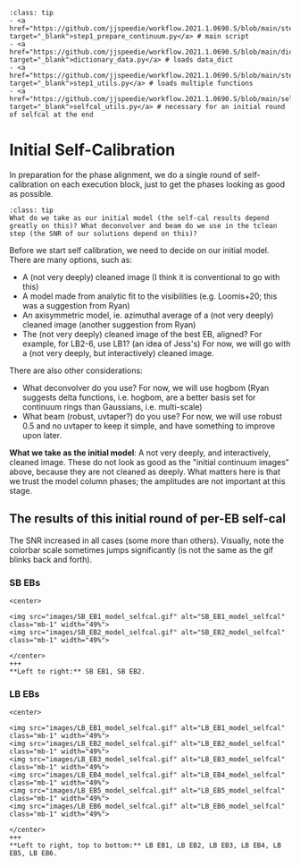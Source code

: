 `````{admonition} Scripts for **Step 1 - Prepare the continuum**:
:class: tip
- <a href="https://github.com/jjspeedie/workflow.2021.1.0690.S/blob/main/step1_prepare_continuum.py" target="_blank">step1_prepare_continuum.py</a> # main script
- <a href="https://github.com/jjspeedie/workflow.2021.1.0690.S/blob/main/dictionary_data.py" target="_blank">dictionary_data.py</a> # loads data_dict
- <a href="https://github.com/jjspeedie/workflow.2021.1.0690.S/blob/main/step1_utils.py" target="_blank">step1_utils.py</a> # loads multiple functions
- <a href="https://github.com/jjspeedie/workflow.2021.1.0690.S/blob/main/selfcal_utils.py" target="_blank">selfcal_utils.py</a> # necessary for an initial round of selfcal at the end
`````

# Initial Self-Calibration

In preparation for the phase alignment, we do a single round of self-calibration on each execution block, just to get the phases looking as good as possible.

`````{admonition} Something to do differently...
:class: tip
What do we take as our initial model (the self-cal results depend greatly on this)? What deconvolver and beam do we use in the tclean step (the SNR of our solutions depend on this)?
`````

Before we start self calibration, we need to decide on our initial model. There are many options, such as:
* A (not very deeply) cleaned image (I think it is conventional to go with this)
* A model made from analytic fit to the visibilities (e.g. Loomis+20; this was a suggestion from Ryan)
* An axisymmetric model, ie. azimuthal average of a (not very deeply) cleaned image (another suggestion from Ryan)
* The (not very deeply) cleaned image of the best EB, aligned? For example, for LB2-6, use LB1? (an idea of Jess's)
For now, we will go with a (not very deeply, but interactively) cleaned image.

There are also other considerations:
* What deconvolver do you use? For now, we will use hogbom (Ryan suggests delta functions, i.e. hogbom, are a better basis set for continuum rings than Gaussians, i.e. multi-scale)
* What beam (robust, uvtaper?) do you use? For now, we will use robust 0.5 and no uvtaper to keep it simple, and have something to improve upon later.

**What we take as the initial model**: A not very deeply, and interactively, cleaned image. These do not look as good as the "initial continuum images" above, because they are not cleaned as deeply. What matters here is that we trust the model column phases; the amplitudes are not important at this stage.

## The results of this initial round of per-EB self-cal

The SNR increased in all cases (some more than others). Visually, note the colorbar scale sometimes jumps significantly (is not the same as the gif blinks back and forth).

### SB EBs

````{card}
<center>

<img src="images/SB_EB1_model_selfcal.gif" alt="SB_EB1_model_selfcal" class="mb-1" width="49%">
<img src="images/SB_EB2_model_selfcal.gif" alt="SB_EB2_model_selfcal" class="mb-1" width="49%">

</center>
+++
**Left to right:** SB EB1, SB EB2.
````

### LB EBs

````{card}
<center>

<img src="images/LB_EB1_model_selfcal.gif" alt="LB_EB1_model_selfcal" class="mb-1" width="49%">
<img src="images/LB_EB2_model_selfcal.gif" alt="LB_EB2_model_selfcal" class="mb-1" width="49%">
<img src="images/LB_EB3_model_selfcal.gif" alt="LB_EB3_model_selfcal" class="mb-1" width="49%">
<img src="images/LB_EB4_model_selfcal.gif" alt="LB_EB4_model_selfcal" class="mb-1" width="49%">
<img src="images/LB_EB5_model_selfcal.gif" alt="LB_EB5_model_selfcal" class="mb-1" width="49%">
<img src="images/LB_EB6_model_selfcal.gif" alt="LB_EB6_model_selfcal" class="mb-1" width="49%">

</center>
+++
**Left to right, top to bottom:** LB EB1, LB EB2, LB EB3, LB EB4, LB EB5, LB EB6.
````
